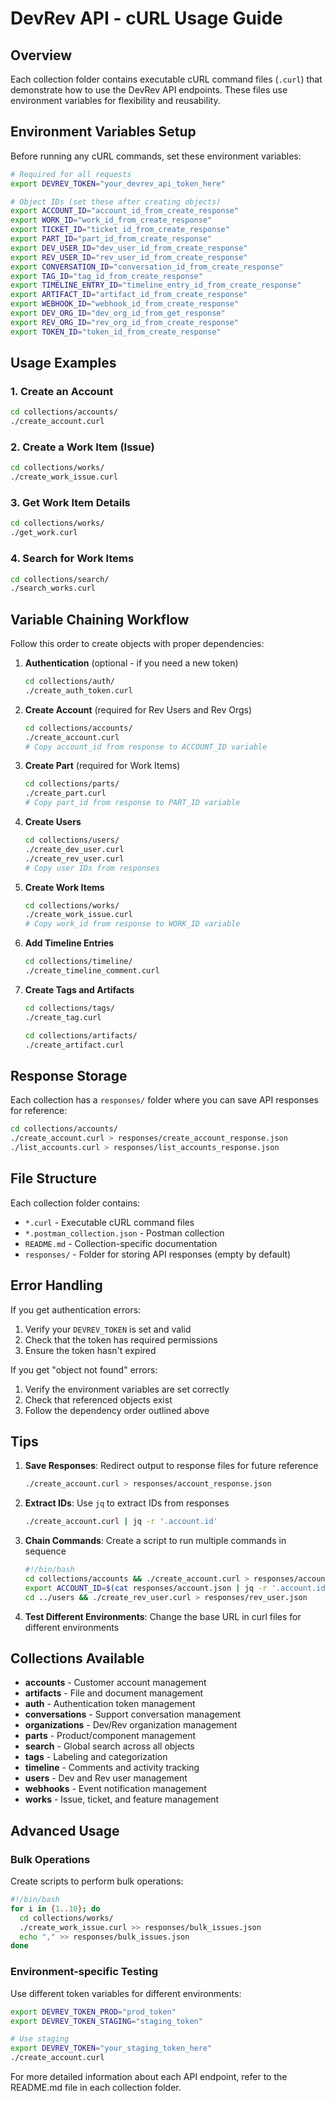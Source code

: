 # DevRev API - cURL Usage Guide

## Overview
Each collection folder contains executable cURL command files (`.curl`) that demonstrate how to use the DevRev API endpoints. These files use environment variables for flexibility and reusability.

## Environment Variables Setup

Before running any cURL commands, set these environment variables:

```bash
# Required for all requests
export DEVREV_TOKEN="your_devrev_api_token_here"

# Object IDs (set these after creating objects)
export ACCOUNT_ID="account_id_from_create_response"
export WORK_ID="work_id_from_create_response"  
export TICKET_ID="ticket_id_from_create_response"
export PART_ID="part_id_from_create_response"
export DEV_USER_ID="dev_user_id_from_create_response"
export REV_USER_ID="rev_user_id_from_create_response"
export CONVERSATION_ID="conversation_id_from_create_response"
export TAG_ID="tag_id_from_create_response"
export TIMELINE_ENTRY_ID="timeline_entry_id_from_create_response"
export ARTIFACT_ID="artifact_id_from_create_response"
export WEBHOOK_ID="webhook_id_from_create_response"
export DEV_ORG_ID="dev_org_id_from_get_response"
export REV_ORG_ID="rev_org_id_from_create_response"
export TOKEN_ID="token_id_from_create_response"
```

## Usage Examples

### 1. Create an Account
```bash
cd collections/accounts/
./create_account.curl
```

### 2. Create a Work Item (Issue)
```bash
cd collections/works/
./create_work_issue.curl
```

### 3. Get Work Item Details
```bash
cd collections/works/
./get_work.curl
```

### 4. Search for Work Items
```bash
cd collections/search/
./search_works.curl
```

## Variable Chaining Workflow

Follow this order to create objects with proper dependencies:

1. **Authentication** (optional - if you need a new token)
   ```bash
   cd collections/auth/
   ./create_auth_token.curl
   ```

2. **Create Account** (required for Rev Users and Rev Orgs)
   ```bash
   cd collections/accounts/
   ./create_account.curl
   # Copy account_id from response to ACCOUNT_ID variable
   ```

3. **Create Part** (required for Work Items)
   ```bash
   cd collections/parts/
   ./create_part.curl
   # Copy part_id from response to PART_ID variable
   ```

4. **Create Users**
   ```bash
   cd collections/users/
   ./create_dev_user.curl
   ./create_rev_user.curl
   # Copy user IDs from responses
   ```

5. **Create Work Items**
   ```bash
   cd collections/works/
   ./create_work_issue.curl
   # Copy work_id from response to WORK_ID variable
   ```

6. **Add Timeline Entries**
   ```bash
   cd collections/timeline/
   ./create_timeline_comment.curl
   ```

7. **Create Tags and Artifacts**
   ```bash
   cd collections/tags/
   ./create_tag.curl
   
   cd collections/artifacts/
   ./create_artifact.curl
   ```

## Response Storage

Each collection has a `responses/` folder where you can save API responses for reference:

```bash
cd collections/accounts/
./create_account.curl > responses/create_account_response.json
./list_accounts.curl > responses/list_accounts_response.json
```

## File Structure

Each collection folder contains:
- `*.curl` - Executable cURL command files
- `*.postman_collection.json` - Postman collection
- `README.md` - Collection-specific documentation
- `responses/` - Folder for storing API responses (empty by default)

## Error Handling

If you get authentication errors:
1. Verify your `DEVREV_TOKEN` is set and valid
2. Check that the token has required permissions
3. Ensure the token hasn't expired

If you get "object not found" errors:
1. Verify the environment variables are set correctly
2. Check that referenced objects exist
3. Follow the dependency order outlined above

## Tips

1. **Save Responses**: Redirect output to response files for future reference
   ```bash
   ./create_account.curl > responses/account_response.json
   ```

2. **Extract IDs**: Use `jq` to extract IDs from responses
   ```bash
   ./create_account.curl | jq -r '.account.id'
   ```

3. **Chain Commands**: Create a script to run multiple commands in sequence
   ```bash
   #!/bin/bash
   cd collections/accounts && ./create_account.curl > responses/account.json
   export ACCOUNT_ID=$(cat responses/account.json | jq -r '.account.id')
   cd ../users && ./create_rev_user.curl > responses/rev_user.json
   ```

4. **Test Different Environments**: Change the base URL in curl files for different environments

## Collections Available

- **accounts** - Customer account management
- **artifacts** - File and document management  
- **auth** - Authentication token management
- **conversations** - Support conversation management
- **organizations** - Dev/Rev organization management
- **parts** - Product/component management
- **search** - Global search across all objects
- **tags** - Labeling and categorization
- **timeline** - Comments and activity tracking
- **users** - Dev and Rev user management
- **webhooks** - Event notification management
- **works** - Issue, ticket, and feature management

## Advanced Usage

### Bulk Operations
Create scripts to perform bulk operations:
```bash
#!/bin/bash
for i in {1..10}; do
  cd collections/works/
  ./create_work_issue.curl >> responses/bulk_issues.json
  echo "," >> responses/bulk_issues.json
done
```

### Environment-specific Testing
Use different token variables for different environments:
```bash
export DEVREV_TOKEN_PROD="prod_token"
export DEVREV_TOKEN_STAGING="staging_token"

# Use staging
export DEVREV_TOKEN="your_staging_token_here"
./create_account.curl
```

For more detailed information about each API endpoint, refer to the README.md file in each collection folder.
